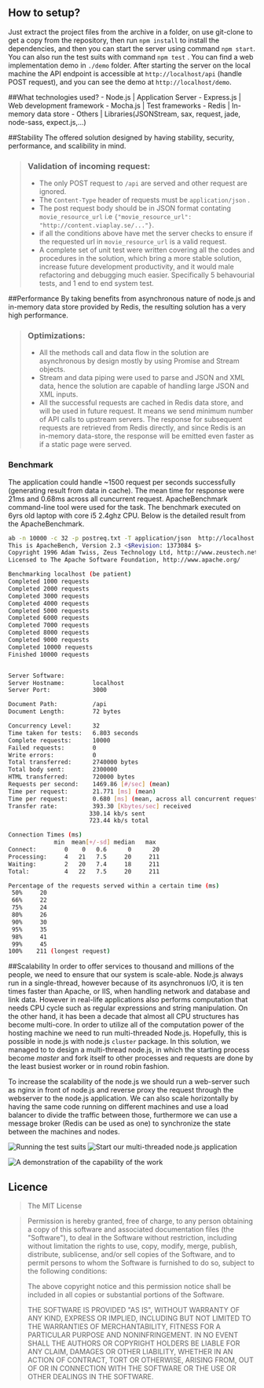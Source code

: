 ## How to setup?
Just extract the project files from the archive in a folder, on use git-clone to get a copy from the repository, then run `npm install` to install the dependencies, and then you can start the server using command `npm start`. You can also run the test suits with command `npm test` . You can find a web implementation demo in `./demo` folder. After starting the server on the local machine the API endpoint is accessible at `http://localhost/api` (handle POST request), and you can see the demo at `http://localhost/demo`.  

##What technologies used?
	- Node.js     |    Application Server
	- Express.js  |    Web development framework
	- Mocha.js    |    Test frameworks
	- Redis       |    In-memory data store
	- Others      |    Libraries(JSONStream, sax, request, jade, node-sass, expect.js,...)


##Stability
The offered solution designed by having stability, security, performance, and scalibility in mind.
> ### Validation of incoming request:
> * The only POST request to `/api` are served and other request are ignored.
> * The `Content-Type` header of requests must be `application/json` .
> * The post request body should be in JSON format contating `movie_resource_url` i.e `{"movie_resource_url": "http://content.viaplay.se/..."}`.
> * if all the conditions above have met the server checks to ensure if the requested url in `movie_resource_url` is a valid request.
> * A complete set of unit test were written covering all the codes and procedures in the solution, which bring a more stable solution, increase future development productivity, and it would male refactoring and debugging much easier. Specifically 5 behavourial tests, and 1 end to end system test.

##Performance
By taking benefits from asynchronous nature of node.js and in-memory data store provided by Redis, the resulting solution has a very high performance.
> ### Optimizations:
> * All the methods call and data flow in the solution are asynchronous by design mostly by using Promise and Stream objects.
> * Stream and data piping were used to parse and JSON and XML data, hence the solution are capable of handling large JSON and XML inputs.
> * All the successful requests are cached in Redis data store, and will be used in future request. It means we send minimum number of API calls to upstream servers.
> The response for subsequent requests are retrieved from Redis directly, and since Redis is an in-memory data-store, the response will be emitted even faster as if a static page were served.
 
### Benchmark
The application could handle ~1500 request per seconds successfully (generating result from data in cache). The mean time for response were 21ms and 0.68ms across all cuncurrent request. ApacheBenchmark command-line tool were used for the task. The benchmark executed on 6yrs old laptop with core i5 2.4ghz CPU. Below is the detailed result from the ApacheBenchmark.
 
 ```bash
 ab -n 10000 -c 32 -p postreq.txt -T application/json  http://localhost:3000/api
This is ApacheBench, Version 2.3 <$Revision: 1373084 $>
Copyright 1996 Adam Twiss, Zeus Technology Ltd, http://www.zeustech.net/
Licensed to The Apache Software Foundation, http://www.apache.org/

Benchmarking localhost (be patient)
Completed 1000 requests
Completed 2000 requests
Completed 3000 requests
Completed 4000 requests
Completed 5000 requests
Completed 6000 requests
Completed 7000 requests
Completed 8000 requests
Completed 9000 requests
Completed 10000 requests
Finished 10000 requests


Server Software:
Server Hostname:        localhost
Server Port:            3000

Document Path:          /api
Document Length:        72 bytes

Concurrency Level:      32
Time taken for tests:   6.803 seconds
Complete requests:      10000
Failed requests:        0
Write errors:           0
Total transferred:      2740000 bytes
Total body sent:        2300000
HTML transferred:       720000 bytes
Requests per second:    1469.86 [#/sec] (mean)
Time per request:       21.771 [ms] (mean)
Time per request:       0.680 [ms] (mean, across all concurrent requests)
Transfer rate:          393.30 [Kbytes/sec] received
                        330.14 kb/s sent
                        723.44 kb/s total

Connection Times (ms)
              min  mean[+/-sd] median   max
Connect:        0    0   0.6      0      20
Processing:     4   21   7.5     20     211
Waiting:        2   20   7.4     18     211
Total:          4   22   7.5     20     211

Percentage of the requests served within a certain time (ms)
  50%     20
  66%     22
  75%     24
  80%     26
  90%     30
  95%     35
  98%     41
  99%     45
 100%    211 (longest request)
 ```

##Scalability
In order to offer services to thousand and millions of the people, we need to ensure that our system is scale-able. Node.js always run in a single-thread, however because of its asynchronuos I/O, it is ten times faster than Apache, or IIS, when handling network and database and link data. However in real-life applications also performs computation that needs CPU cycle such as regular expressions and string manipulation. On the other hand, it has been a decade that almost all CPU structures has become multi-core. In order to utilize all of the computation power of the hosting machine we need to run multi-threaded Node.js. Hopefully, this is possible in node.js with node.js `cluster` package. In this solution, we managed to to design a multi-thread node.js, in which the starting process become *master* and fork itself to other processes and requests are done by the least busiest worker or in round robin fashion.

To increase the scalability of the node.js we should run a web-server such as nginx in front of node.js and reverse proxy the request through the webserver to the node.js application. We can also scale horizontally by having the same code running on different machines and use a load balancer to divide the traffic between those, furthermore we can use a message broker (Redis can be used as one) to synchronize the state between the machines and nodes.

![Running the test suits](http://i.imgur.com/piErxZd.png) ![Start our multi-threaded node.js application](http://i.imgur.com/yFRwYJP.png)

![A demonstration of the capability of the work](http://i.imgur.com/JXIwkGi.png)



 
## Licence
 
>The MIT License

>Permission is hereby granted, free of charge, to any person obtaining a copy
>of this software and associated documentation files (the "Software"), to deal
>in the Software without restriction, including without limitation the rights
>to use, copy, modify, merge, publish, distribute, sublicense, and/or sell
>copies of the Software, and to permit persons to whom the Software is
>furnished to do so, subject to the following conditions:
>
>The above copyright notice and this permission notice shall be included in
>all copies or substantial portions of the Software.
>
>THE SOFTWARE IS PROVIDED "AS IS", WITHOUT WARRANTY OF ANY KIND, EXPRESS OR
>IMPLIED, INCLUDING BUT NOT LIMITED TO THE WARRANTIES OF MERCHANTABILITY,
>FITNESS FOR A PARTICULAR PURPOSE AND NONINFRINGEMENT. IN NO EVENT SHALL THE
>AUTHORS OR COPYRIGHT HOLDERS BE LIABLE FOR ANY CLAIM, DAMAGES OR OTHER
>LIABILITY, WHETHER IN AN ACTION OF CONTRACT, TORT OR OTHERWISE, ARISING FROM,
>OUT OF OR IN CONNECTION WITH THE SOFTWARE OR THE USE OR OTHER DEALINGS IN
>THE SOFTWARE.
